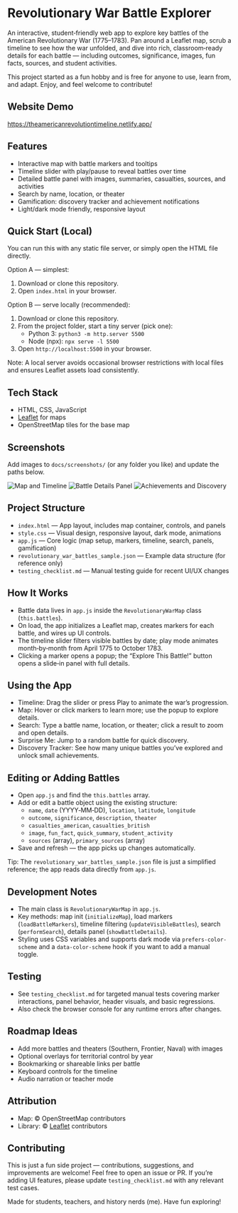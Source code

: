 # Revolutionary War Battle Explorer

An interactive, student‑friendly web app to explore key battles of the American Revolutionary War (1775–1783). Pan around a Leaflet map, scrub a timeline to see how the war unfolded, and dive into rich, classroom‑ready details for each battle — including outcomes, significance, images, fun facts, sources, and student activities.

This project started as a fun hobby and is free for anyone to use, learn from, and adapt. Enjoy, and feel welcome to contribute!

## Website Demo
https://theamericanrevolutiontimeline.netlify.app/

## Features
- Interactive map with battle markers and tooltips
- Timeline slider with play/pause to reveal battles over time
- Detailed battle panel with images, summaries, casualties, sources, and activities
- Search by name, location, or theater
- Gamification: discovery tracker and achievement notifications
- Light/dark mode friendly, responsive layout

## Quick Start (Local)
You can run this with any static file server, or simply open the HTML file directly.

Option A — simplest:
1. Download or clone this repository.
2. Open `index.html` in your browser.

Option B — serve locally (recommended):
1. Download or clone this repository.
2. From the project folder, start a tiny server (pick one):
   - Python 3: `python3 -m http.server 5500`
   - Node (npx): `npx serve -l 5500`
3. Open `http://localhost:5500` in your browser.

Note: A local server avoids occasional browser restrictions with local files and ensures Leaflet assets load consistently.

## Tech Stack
- HTML, CSS, JavaScript 
- [Leaflet](https://leafletjs.com/) for maps
- OpenStreetMap tiles for the base map

## Screenshots
Add images to `docs/screenshots/` (or any folder you like) and update the paths below.

![Map and Timeline](docs/screenshots/map-timeline.png)
![Battle Details Panel](docs/screenshots/battle-details.png)
![Achievements and Discovery](docs/screenshots/achievements.png)

## Project Structure
- `index.html` — App layout, includes map container, controls, and panels
- `style.css` — Visual design, responsive layout, dark mode, animations
- `app.js` — Core logic (map setup, markers, timeline, search, panels, gamification)
- `revolutionary_war_battles_sample.json` — Example data structure (for reference only)
- `testing_checklist.md` — Manual testing guide for recent UI/UX changes

## How It Works
- Battle data lives in `app.js` inside the `RevolutionaryWarMap` class (`this.battles`).
- On load, the app initializes a Leaflet map, creates markers for each battle, and wires up UI controls.
- The timeline slider filters visible battles by date; play mode animates month‑by‑month from April 1775 to October 1783.
- Clicking a marker opens a popup; the “Explore This Battle!” button opens a slide‑in panel with full details.

## Using the App
- Timeline: Drag the slider or press Play to animate the war’s progression.
- Map: Hover or click markers to learn more; use the popup to explore details.
- Search: Type a battle name, location, or theater; click a result to zoom and open details.
- Surprise Me: Jump to a random battle for quick discovery.
- Discovery Tracker: See how many unique battles you’ve explored and unlock small achievements.

## Editing or Adding Battles
- Open `app.js` and find the `this.battles` array.
- Add or edit a battle object using the existing structure:
  - `name`, `date` (YYYY‑MM‑DD), `location`, `latitude`, `longitude`
  - `outcome`, `significance`, `description`, `theater`
  - `casualties_american`, `casualties_british`
  - `image`, `fun_fact`, `quick_summary`, `student_activity`
  - `sources` (array), `primary_sources` (array)
- Save and refresh — the app picks up changes automatically.

Tip: The `revolutionary_war_battles_sample.json` file is just a simplified reference; the app reads data directly from `app.js`.

## Development Notes
- The main class is `RevolutionaryWarMap` in `app.js`.
- Key methods: map init (`initializeMap`), load markers (`loadBattleMarkers`), timeline filtering (`updateVisibleBattles`), search (`performSearch`), details panel (`showBattleDetails`).
- Styling uses CSS variables and supports dark mode via `prefers-color-scheme` and a `data-color-scheme` hook if you want to add a manual toggle.

## Testing
- See `testing_checklist.md` for targeted manual tests covering marker interactions, panel behavior, header visuals, and basic regressions.
- Also check the browser console for any runtime errors after changes.

## Roadmap Ideas
- Add more battles and theaters (Southern, Frontier, Naval) with images
- Optional overlays for territorial control by year
- Bookmarking or shareable links per battle
- Keyboard controls for the timeline
- Audio narration or teacher mode

## Attribution
- Map: © OpenStreetMap contributors
- Library: © [Leaflet](https://leafletjs.com/) contributors

## Contributing
This is just a fun side project — contributions, suggestions, and improvements are welcome! Feel free to open an issue or PR. If you’re adding UI features, please update `testing_checklist.md` with any relevant test cases.

 

Made for students, teachers, and history nerds (me). Have fun exploring!
